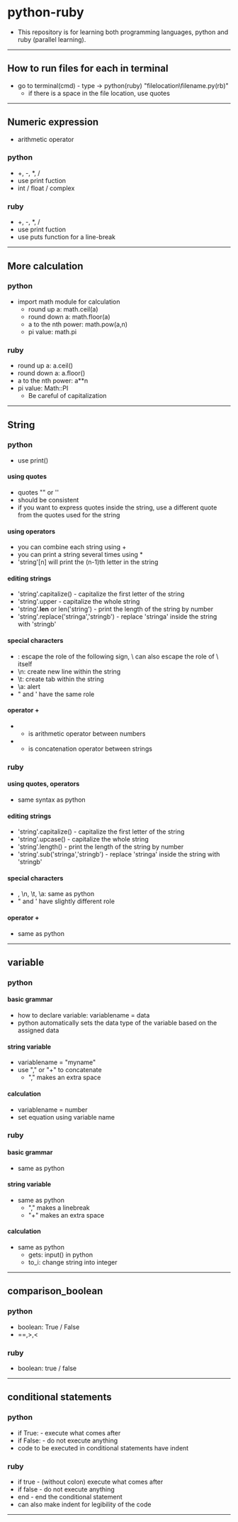 # python-ruby
* This repository is for learning both programming languages, python and ruby (parallel learning).
***
## How to run files for each in terminal
* go to terminal(cmd) - type -> python(ruby) "filelocation\filename.py(rb)"
    * if there is a space in the file location, use quotes
***
## Numeric expression
* arithmetic operator
### python
* +, -, *, /
* use print fuction
* int / float / complex
### ruby
* +, -, *, /
* use print fuction
* use puts function for a line-break
***
## More calculation
### python
* import math module for calculation
    * round up a: math.ceil(a)
    * round down a: math.floor(a)
    * a to the nth power: math.pow(a,n)
    * pi value: math.pi
### ruby
* round up a: a.ceil()
* round down a: a.floor()
* a to the nth power: a**n
* pi value: Math::PI 
    * Be careful of capitalization
***
## String
### python
* use print()
#### using quotes
* quotes "" or ''
* should be consistent
* if you want to express quotes inside the string, use a different quote from the quotes used for the string
#### using operators
* you can combine each string using +
* you can print a string several times using *
* 'string'[n] will print the (n-1)th letter in the string
#### editing strings
* 'string'.capitalize() - capitalize the first letter of the string
* 'string'.upper - capitalize the whole string
* 'string'.__len__ or len('string') - print the length of the string by number
* 'string'.replace('stringa','stringb') - replace 'stringa' inside the string with 'stringb'
#### special characters
* \: escape the role of the following sign, \ can also escape the role of \ itself
* \n: create new line within the string
* \t: create tab within the string
* \a: alert
* " and ' have the same role
#### operator +
* + is arithmetic operator between numbers
* + is concatenation operator between strings
### ruby
#### using quotes, operators
* same syntax as python
#### editing strings
* 'string'.capitalize() - capitalize the first letter of the string
* 'string'.upcase() - capitalize the whole string
* 'string'.length() - print the length of the string by number
* 'string'.sub('stringa','stringb') - replace 'stringa' inside the string with 'stringb'
#### special characters
* \, \n, \t, \a: same as python
* " and ' have slightly different role
#### operator +
* same as python
***
## variable
### python
#### basic grammar
* how to declare variable: variablename = data
* python automatically sets the data type of the variable based on the assigned data
#### string variable
* variablename = "myname"
* use "," or "+" to concatenate
    + "," makes an extra space
#### calculation
* variablename = number
* set equation using variable name
### ruby
#### basic grammar
* same as python
#### string variable
* same as python
    + "," makes a linebreak
    + "+" makes an extra space
#### calculation
* same as python
    + gets: input() in python
    + to_i: change string into integer
***
## comparison_boolean
### python
* boolean: True / False
* ==,>,<
### ruby
* boolean: true / false
***
## conditional statements
### python
* if True: - execute what comes after
* if False: - do not execute anything
* code to be executed in conditional statements have indent 
### ruby
* if true - (without colon) execute what comes after
* if false - do not execute anything
* end - end the conditional statement
* can also make indent for legibility of the code
***
